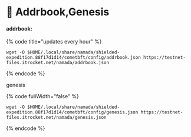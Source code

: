 # 🔨 Addrbook,Genesis

#### addrbook: <a href="#addrbook" id="addrbook"></a>

{% code title="updates every hour" %}
```
wget -O $HOME/.local/share/namada/shielded-expedition.88f17d1d14/cometbft/config/addrbook.json https://testnet-files.itrocket.net/namada/addrbook.json
```
{% endcode %}

genesis

{% code fullWidth="false" %}
```
wget -O $HOME/.local/share/namada/shielded-expedition.88f17d1d14/cometbft/config/genesis.json https://testnet-files.itrocket.net/namada/genesis.json
```
{% endcode %}
